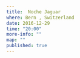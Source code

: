 ```yaml
---
title:  Noche Jaguar
where: Bern , Switzerland
date: 2016-12-29
time: "20:00"
more-info: ""
map: ""
published: true
---
```

